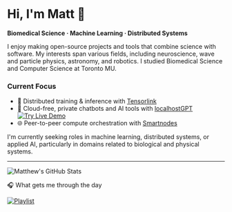 # Hi, I'm Matt 👋

**Biomedical Science · Machine Learning · Distributed Systems**

I enjoy making open-source projects and tools that combine science with software. My interests span various fields, including neuroscience, wave and particle physics, astronomy, and robotics. I studied Biomedical Science and Computer Science at Toronto MU.

### Current Focus

* 🧠 Distributed training & inference with [Tensorlink](https://github.com/smartnodes-lab/tensorlink)
* 🤖 Cloud-free, private chatbots and AI tools with [localhostGPT](https://github.com/mattjhawken/localhostGPT)
  <a href="https://smartnodes.ca/tensorlink/localhostGPT" target="_blank">
    <img src="https://img.shields.io/badge/Demo-00cc66?logo=pytorch&logoColor=white&color=c11" alt="Try Live Demo"/>
  </a>
* 🌐 Peer-to-peer compute orchestration with [Smartnodes](https://github.com/smartnodes-lab/smartnodes)

I'm currently seeking roles in machine learning, distributed systems, or applied AI, particularly in domains related to biological and physical systems.

---

![Matthew's GitHub Stats](https://github-readme-stats.vercel.app/api?username=mattjhawken&show_icons=true&theme=radical)

🎧 What gets me through the day

[![Playlist](https://img.shields.io/badge/Spotify-Playlist-1DB954?style=for-the-badge&logo=spotify&logoColor=white)](https://open.spotify.com/playlist/593sNSDOqtxgKReALLLAPp)
<!--
**mattjhawken/mattjhawken** is a ✨ _special_ ✨ repository because its `README.md` (this file) appears on your GitHub profile.

Here are some ideas to get you started:

- 🔭 I’m currently working on ...
- 🌱 I’m currently learning ...
- 👯 I’m looking to collaborate on ...
- 🤔 I’m looking for help with ...
- 💬 Ask me about ...
- 📫 How to reach me: ...
- 😄 Pronouns: ...
- ⚡ Fun fact: ...
---

-->
